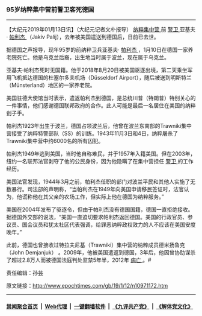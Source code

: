 ### 95岁纳粹集中营前警卫客死德国
------------------------

<p>
 【大纪元2019年01月13日讯】（大纪元记者文朴报导）
 <a href="http://www.epochtimes.com/gb/tag/%E7%BA%B3%E7%B2%B9%E9%9B%86%E4%B8%AD%E8%90%A5.html">
  纳粹集中营
 </a>
 前
 <a href="http://www.epochtimes.com/gb/tag/%E8%AD%A6%E5%8D%AB.html">
  警卫
 </a>
 亚基夫·
 <a href="http://www.epochtimes.com/gb/tag/%E5%B8%95%E5%88%A9%E6%9D%B0.html">
  帕利杰
 </a>
 （Jakiv Palij），去年被美国遣送到德国后，日前已去世。
</p>
<p>
 据德国之声报导，现年95岁的前纳粹卫兵亚基夫·
 <a href="http://www.epochtimes.com/gb/tag/%E5%B8%95%E5%88%A9%E6%9D%B0.html">
  帕利杰
 </a>
 ，1月10日在德国一家养老院死亡。他是乌克兰后裔，出生地当时属于波兰，现在属于乌克兰。
</p>
<p>
 亚基夫·帕利杰死时无国籍。他于2018年8月20日被美国驱逐出境，第二天乘坐军用飞机抵达德国的杜塞尔多夫机场（Düsseldorf Airport），随后被送到明斯特兰（Münsterland）地区的一家养老院。
</p>
<p>
 美国驻德大使馆当时表示，遣返帕利杰到德国，是总统川普（特朗普）特别关心的一件事情，他们感谢德国联邦政府的合作。此人可能是最后一名居住在美国的纳粹刽子手。
</p>
<p>
 帕利杰1923年出生于波兰，德国占领波兰后，他曾在波兰东南部的Trawniki集中营接受了纳粹特警部队（SS）的训练。1943年11月3日和4日，纳粹屠杀了Trawniki集中营中约6000名的所有囚犯。
</p>
<p>
 帕利杰1949年逃到美国，当时他自称难民，并于1957年入籍美国。但在2003年，纽约一名联邦法官剥夺了他的公民身份，因为他隐瞒了在集中营担任
 <a href="http://www.epochtimes.com/gb/tag/%E8%AD%A6%E5%8D%AB.html">
  警卫
 </a>
 的工作经历。
</p>
<p>
 美国法官发现，1944年3月之前，帕利杰任职的部门对波兰平民和其他人实施了无数暴行。司法部的声明称，“当帕利杰在1949年向美国申请移民签证时，法官认为，他谎称他在其父亲的农场工作，但实际上他在德国为纳粹服务。”
</p>
<p>
 美国在2004年发布了驱逐令，但由于帕利杰没有德国国籍，德国一直拒绝接收。据德国外交部的说法，“美国一直迫切要求帕利杰返回德国。美国的行政官员、参议员、国会议员和犹太社区代表强调，给罪恶纳粹政权效力的人不应该在美国安度晚年。”
</p>
<p>
 此前，德国也曾接收过特拉夫尼基（Trawniki）集中营的纳粹成员德米扬鲁克（John Demjanjuk） 。2009年，他被美国遣返到德国，3年后，他因曾协助谋杀了超过2.8万人而被德国法庭判处监禁5年半，2012年
 <a href="http://www.epochtimes.com/gb/tag/%E7%97%85%E4%BA%A1.html">
  病亡
 </a>
 。#
</p>
<p>
 责任编辑：孙芸
</p>

原文链接：http://www.epochtimes.com/gb/19/1/12/n10971172.htm


------------------------
#### [禁闻聚合首页](https://github.com/gfw-breaker/banned-news/blob/master/README.md) &nbsp;|&nbsp; [Web代理](https://github.com/gfw-breaker/open-proxy/blob/master/README.md) &nbsp;|&nbsp; [一键翻墙软件](https://github.com/gfw-breaker/nogfw/blob/master/README.md) &nbsp;|&nbsp; [《九评共产党》](https://github.com/gfw-breaker/9ping.md/blob/master/README.md#九评之一评共产党是什么) &nbsp;|&nbsp; [《解体党文化》](https://github.com/gfw-breaker/jtdwh.md/blob/master/README.md#绪论)